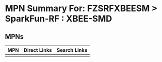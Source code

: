 



# MPN Summary For: FZSRFXBEESM > SparkFun-RF : XBEE-SMD

## MPNs
  

|MPN|Direct Links|Search Links|
| :--- | :--- | :--- |
||||
